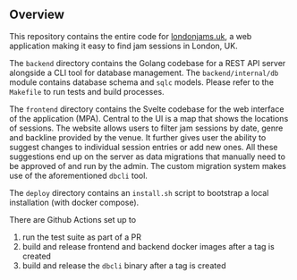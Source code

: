 ## Overview
This repository contains the entire code for [londonjams.uk](https://londonjams.uk), a web application making it easy to find jam sessions in London, UK.

The `backend` directory contains the Golang codebase for a REST API server alongside a CLI tool for database management. The `backend/internal/db` module contains database schema and `sqlc` models. Please refer to the `Makefile` to run tests and build processes. 

The `frontend` directory contains the Svelte codebase for the web interface of the application (MPA). Central to the UI is a map that shows the locations of sessions. The website allows users to filter jam sessions by date, genre and backline provided by the venue. It further gives user the ability to suggest changes to individual session entries or add new ones. All these suggestions end up on the server as data migrations that manually need to be approved of and run by the admin. The custom migration system makes use of the aforementioned `dbcli` tool.

The `deploy` directory contains an `install.sh` script to bootstrap a local installation (with docker compose).

There are Github Actions set up to 
1. run the test suite as part of a PR
2. build and release frontend and backend docker images after a tag is created
3. build and release the `dbcli` binary after a tag is created
